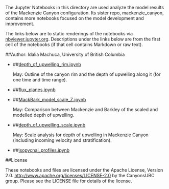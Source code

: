 The Jupyter Notebooks in this directory are used analyze the model results of the Mackenzie Canyon configuration. Its sister repo, mackenzie_canyon, contains more notebooks focused on the model development and improvement.

The links below are to static renderings of the notebooks via
[nbviewer.jupyter.org](http://nbviewer.jupyter.org/).
Descriptions under the links below are from the first cell of the notebooks
(if that cell contains Markdown or raw text).

##Author: Idalia Machuca, University of British Columbia

* ##[depth_of_upwelling_rim.ipynb](http://nbviewer.jupyter.org/urls/bitbucket.org/CanyonsUBC/analysis_mackenzie_canyon/raw/tip/notebooks/depth_of_upwelling_rim.ipynb)  
    
    May: Outline of the canyon rim and the depth of upwelling along it (for one time and time range).  

* ##[flux_planes.ipynb](http://nbviewer.jupyter.org/urls/bitbucket.org/CanyonsUBC/analysis_mackenzie_canyon/raw/tip/notebooks/flux_planes.ipynb)  
    
* ##[MackBark_model_scale_Z.ipynb](http://nbviewer.jupyter.org/urls/bitbucket.org/CanyonsUBC/analysis_mackenzie_canyon/raw/tip/notebooks/MackBark_model_scale_Z.ipynb)  
    
    May: Comparison between Mackenzie and Barkley of the scaled and modelled depth of upwelling.  

* ##[depth_of_upwelling_scale.ipynb](http://nbviewer.jupyter.org/urls/bitbucket.org/CanyonsUBC/analysis_mackenzie_canyon/raw/tip/notebooks/depth_of_upwelling_scale.ipynb)  
    
    May: Scale analysis for depth of upwelling in Mackenzie Canyon (including incoming velocity and stratification).  

* ##[isopycnal_profiles.ipynb](http://nbviewer.jupyter.org/urls/bitbucket.org/CanyonsUBC/analysis_mackenzie_canyon/raw/tip/notebooks/isopycnal_profiles.ipynb)  
    

##License

These notebooks and files are licensed under the Apache License, Version 2.0.
http://www.apache.org/licenses/LICENSE-2.0 by the CanyonsUBC group.
Please see the LICENSE file for details of the license.
